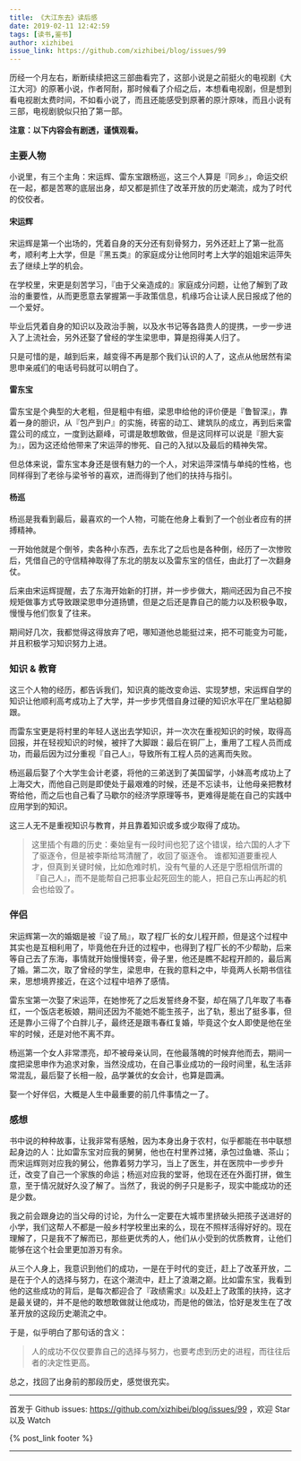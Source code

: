 ```yaml
---
title: 《大江东去》读后感
date: 2019-02-11 12:42:59
tags: [读书,鉴书]
author: xizhibei
issue_link: https://github.com/xizhibei/blog/issues/99
---
```

<!-- en_title: a-mighty-river-flows-eastward -->

历经一个月左右，断断续续把这三部曲看完了，这部小说是之前挺火的电视剧《大江大河》的原著小说，作者阿耐，那时候看了介绍之后，本想看电视剧，但是想到看电视剧太费时间，不如看小说了，而且还能感受到原著的原汁原味，而且小说有三部，电视剧貌似只拍了第一部。

**注意：以下内容会有剧透，谨慎观看。**

<!-- more -->

### 主要人物

小说里，有三个主角：宋运辉、雷东宝跟杨巡，这三个人算是『同乡』，命运交织在一起，都是苦寒的底层出身，却又都是抓住了改革开放的历史潮流，成为了时代的佼佼者。

#### 宋运辉

宋运辉是第一个出场的，凭着自身的天分还有刻骨努力，另外还赶上了第一批高考，顺利考上大学，但是『黑五类』的家庭成分让他同时考上大学的姐姐宋运萍失去了继续上学的机会。

在学校里，宋更是刻苦学习，『由于父亲造成的』家庭成分问题，让他了解到了政治的重要性，从而更愿意去掌握第一手政策信息，机缘巧合让读人民日报成了他的一个爱好。

毕业后凭着自身的知识以及政治手腕，以及水书记等各路贵人的提携，一步一步进入了上流社会，另外还娶了曾经的学生梁思申，算是抱得美人归了。

只是可惜的是，越到后来，越变得不再是那个我们认识的人了，这点从他居然有梁思申亲戚们的电话号码就可以明白了。

#### 雷东宝

雷东宝是个典型的大老粗，但是粗中有细，梁思申给他的评价便是『鲁智深』，靠着一身的胆识，从『包产到户』的实施，砖窑的动工、建筑队的成立，再到后来雷霆公司的成立，一度到达巅峰，可谓是敢想敢做，但是这同样可以说是『胆大妄为』，因为这还给他带来了宋运萍的惨死、自己的入狱以及最后的精神失常。

但总体来说，雷东宝本身还是很有魅力的一个人，对宋运萍深情与单纯的性格，也同样得到了老徐与梁爷爷的喜欢，进而得到了他们的扶持与指引。

#### 杨巡

杨巡是我看到最后，最喜欢的一个人物，可能在他身上看到了一个创业者应有的拼搏精神。

一开始他就是个倒爷，卖各种小东西，去东北了之后也是各种倒，经历了一次惨败后，凭借自己的守信精神取得了东北的朋友以及雷东宝的信任，由此打了一次翻身仗。

后来由宋运辉提醒，去了东海开始新的打拼，并一步步做大，期间还因为自己不按规矩做事方式导致跟梁思申分道扬镳，但是之后还是靠自己的能力以及积极争取，慢慢与他们恢复了往来。

期间好几次，我都觉得这得放弃了吧，哪知道他总能挺过来，把不可能变为可能，并且积极学习知识努力上进。

### 知识 & 教育

这三个人物的经历，都告诉我们，知识真的能改变命运、实现梦想，宋运辉自学的知识让他顺利高考成功上了大学，并一步步凭借自身过硬的知识水平在厂里站稳脚跟。

而雷东宝更是将村里的年轻人送出去学知识，并一次次在重视知识的时候，取得高回报，并在轻视知识的时候，被拌了大脚跟：最后在铜厂上，重用了工程人员而成功，而最后因为过分重视『自己人』，导致所有工程人员的逃离而失败。

杨巡最后娶了个大学生会计老婆，将他的三弟送到了美国留学，小妹高考成功上了上海交大，而他自己则是即使处于最艰难的时候，还是不忘读书，让他母亲把教材寄给他，而之后也自己看了马歇尔的经济学原理等书，更难得是能在自己的实践中应用学到的知识。

这三人无不是重视知识与教育，并且靠着知识或多或少取得了成功。

> 这里插个有趣的历史：秦始皇有一段时间也犯了这个错误，给六国的人才下了驱逐令，但是被李斯给骂清醒了，收回了驱逐令。
> 谁都知道要重视人才，但真到关键时候，比如危难时机，没有气量的人还是宁愿相信所谓的『自己人』，而不是能帮自己把事业起死回生的能人，把自己东山再起的机会也给毁了。

### 伴侣

宋运辉第一次的婚姻是被『设了局』，取了程厂长的女儿程开颜，但是这个过程中其实也是互相利用了，毕竟他在升迁的过程中，也得到了程厂长的不少帮助，后来等自己去了东海，事情就开始慢慢转变，骨子里，他还是瞧不起程开颜的，最后离了婚。第二次，取了曾经的学生，梁思申，在我的意料之中，毕竟两人长期书信往来，思想境界接近，在这个过程中培养了感情。

雷东宝第一次娶了宋运萍，在她惨死了之后发誓终身不娶，却在隔了几年取了韦春红，一个饭店老板娘，期间还因为不能她不能生孩子，出了轨，惹出了挺多事，但还是靠小三得了个白胖儿子，最终还是跟韦春红复婚，毕竟这个女人即使是他在坐牢的时候，还是对他不离不弃。

杨巡第一个女人非常漂亮，却不被母亲认同，在他最落魄的时候弃他而去，期间一度把梁思申作为追求对象，当然没成功，在自己事业成功的一段时间里，私生活非常混乱，最后娶了长相一般，品学兼优的女会计，也算是圆满。

娶一个好伴侣，大概是人生中最重要的前几件事情之一了。

### 感想

书中说的种种故事，让我非常有感触，因为本身出身于农村，似乎都能在书中联想起身边的人：比如雷东宝对应我的舅舅，他也在村里养过猪，承包过鱼塘、茶山；而宋运辉则对应我的舅公，他靠着努力学习，当上了医生，并在医院中一步步升迁，改变了自己一个家族的命运；杨巡对应我的堂哥，他现在还在外面打拼，做生意，至于情况就好久没了解了。当然了，我说的例子只是影子，现实中能成功的还是少数。

我之前会跟身边的当父母的讨论，为什么一定要在大城市里挤破头把孩子送进好的小学，我们这帮人不都是一般乡村学校里出来的么，现在不照样活得好好的。现在理解了，只是我不了解而已，那些更优秀的人，他们从小受到的优质教育，让他们能够在这个社会里更加游刃有余。

从三个人身上，我意识到他们的成功，一是在于时代的变迁，赶上了改革开放，二是在于个人的选择与努力，在这个潮流中，赶上了浪潮之巅。比如雷东宝，我看到他的这些成功的背后，是每次都迎合了『政绩需求』以及赶上了政策的扶持，这才是最关键的，并不是他的敢想敢做就让他成功，而是他的做法，恰好是发生在了改革开放的这段历史潮流之中。

于是，似乎明白了那句话的含义：

> 人的成功不仅仅要靠自己的选择与努力，也要考虑到历史的进程，而往往后者的决定性更高。

总之，找回了出身前的那段历史，感觉很充实。


***
首发于 Github issues: https://github.com/xizhibei/blog/issues/99 ，欢迎 Star 以及 Watch

{% post_link footer %}
***